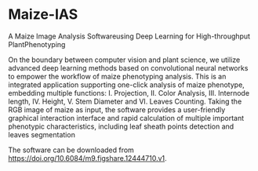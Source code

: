 # Maize-IAS
A Maize Image Analysis Softwareusing Deep Learning for High-throughput PlantPhenotyping

On the boundary between computer vision and plant science, we utilize advanced deep learning methods based on convolutional neural networks to empower the workflow of maize phenotyping analysis.  This is an integrated application supporting one-click analysis of maize phenotype, embedding multiple functions: I. Projection, II. Color Analysis, III. Internode length, IV. Height, V. Stem Diameter and VI. Leaves Counting. Taking the RGB image of maize as input, the software provides a user-friendly graphical interaction interface and rapid calculation of multiple important phenotypic characteristics, including leaf sheath points detection and leaves segmentation

The software can be downloaded from https://doi.org/10.6084/m9.figshare.12444710.v1.

